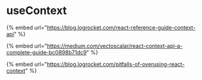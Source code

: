 # useContext

{% embed url="https://blog.logrocket.com/react-reference-guide-context-api" %}

{% embed url="https://medium.com/vectoscalar/react-context-api-a-complete-guide-bc0898b71dc9" %}

{% embed url="https://blog.logrocket.com/pitfalls-of-overusing-react-context" %}
